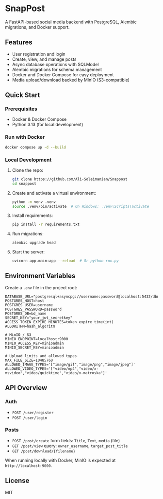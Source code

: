 # SnapPost

A FastAPI-based social media backend with PostgreSQL, Alembic migrations, and Docker support.

## Features
- User registration and login
- Create, view, and manage posts
- Async database operations with SQLModel
- Alembic migrations for schema management
- Docker and Docker Compose for easy deployment
 - Media upload/download backed by MinIO (S3-compatible)

## Quick Start

### Prerequisites
- Docker & Docker Compose
- Python 3.13 (for local development)

### Run with Docker
```bash
docker compose up -d --build
```

### Local Development
1. Clone the repo:
   ```bash
   git clone https://github.com/Ali-Soleimanian/Snappost
   cd snappost
   ```
2. Create and activate a virtual environment:
   ```bash
   python -m venv .venv
   source .venv/bin/activate  # On Windows: .venv\Scripts\activate
   ```
3. Install requirements:
   ```bash
   pip install -r requirements.txt
   ```
4. Run migrations:
   ```bash
   alembic upgrade head
   ```
5. Start the server:
   ```bash
   uvicorn app.main:app --reload  # Or python run.py
   ```


## Environment Variables
Create a `.env` file in the project root:
```
DATABASE_URL="postgresql+asyncpg://username:password@localhost:5432/dbname"
POSTGRES_HOST=host
POSTGRES_USER=username
POSTGRES_PASSWORD=password
POSTGRES_DB=bd_name
SECRET_KEY="your_jwt_secretkey"
ACCESS_TOKEN_EXPIRE_MINUTES=token_expire_time(int)
ALGORITHM=hash_algoritm
 
# MinIO / S3
MINIO_ENDPOINT=localhost:9000
MINIO_ACCESS_KEY=minioadmin
MINIO_SECRET_KEY=minioadmin

# Upload limits and allowed types
MAX_FILE_SIZE=10485760
ALLOWED_IMAGE_TYPES='["image/gif","image/png","image/jpeg"]'
ALLOWED_VIDEO_TYPES='["video/mp4","video/x-msvideo","video/quicktime","video/x-matroska"]'
```

## API Overview

### Auth
- `POST /user/register`
- `POST /user/login`

### Posts
- `POST /post/create` form fields: `Title`, `Text`, `media` (file)
- `GET /post/view` query: `owner_username`, `target_post_title`
- `GET /post/download/{filename}`

When running locally with Docker, MinIO is expected at `http://localhost:9000`.

## License
MIT

